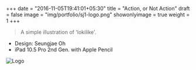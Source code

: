 +++
date = "2016-11-05T19:41:01+05:30"
title = "Action, or Not Action"
draft = false
image = "img/portfolio/sj1-logo.png"
showonlyimage = true
weight = 1
+++


<!--more-->

> A simple illustration of 'lokilike'. 

* Design: Seungjae Oh
* iPad 10.5 Pro 2nd Gen. with Apple Pencil

![Logo][1]



[1]: /img/portfolio/sj1-logo.png
